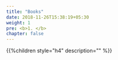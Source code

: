 ```yaml
---
title: "Books"
date: 2018-11-26T15:38:19+05:30
weight: 1
pre: <b>1. </b>
chapter: false
---
```


{{%children style="h4" description="" %}}
